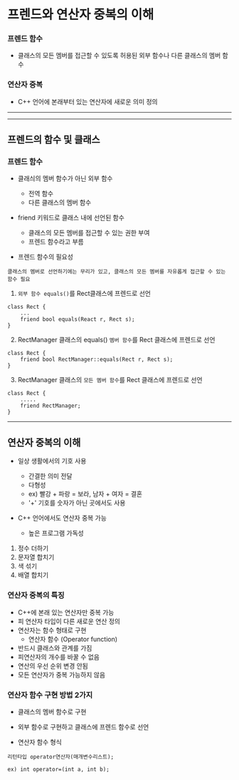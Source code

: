 # 프렌드와 연산자 중복의 이해

### 프렌드 함수

- 클래스의 모든 멤버를 접근할 수 있도록 허용된 외부 함수나 다른 클래스의 멤버 함수

### 연산자 중복

- C++ 언어에 본래부터 있는 연산자에 새로운 의미 정의

---

---

## 프렌드의 함수 및 클래스

### 프렌드 함수

- 클래싀의 멤버 함수가 아닌 외부 함수
  - 전역 함수
  - 다른 클래스의 멤버 함수
- friend 키워드로 클래스 내에 선언된 함수

  - 클래스의 모든 멤버를 접근할 수 있는 권한 부여
  - 프렌드 함수라고 부름

- 프렌드 함수의 필요성

```
클래스의 멤버로 선언하기에는 무리가 있고, 클래스의 모든 멤버를 자유롭게 접근할 수 있는 함수 필요
```

1. `외부 함수 equals()`를 Rect클래스에 프렌드로 선언

```
class Rect {
    ...
    friend bool equals(React r, Rect s);
}
```

2. RectManager 클래스의 equals() `멤버 함수`를 Rect 클래스에 프렌드로 선언

```
class Rect {
    friend bool RectManager::equals(Rect r, Rect s);
}
```

3. RectManager 클래스의 `모든 멤버 함수`를 Rect 클래스에 프렌드로 선언

```
class Rect {
    .....
    friend RectManager;
}
```

---

## 연산자 중복의 이해

- 일상 생활에서의 기호 사용

  - 간결한 의미 전달
  - 다형성
  - ex) 빨강 + 파랑 = 보라, 남자 + 여자 = 결혼
  - '+' 기호를 숫자가 아닌 곳에서도 사용

- C++ 언어에서도 연산자 중복 가능
  - 높은 프로그램 가독성

1. 정수 더하기
2. 문자열 합치기
3. 색 섞기
4. 배열 합치기

### 연산자 중복의 특징

- C++에 본래 있는 연산자만 중복 가능
- 피 연산자 타입이 다른 새로운 연산 정의
- 연산자는 함수 형태로 구현
  - 연산자 함수 (Operator function)
- 반드시 클래스와 관계를 가짐
- 피연산자의 개수를 바꿀 수 없음
- 연산의 우선 순위 변경 안됨
- 모든 연산자가 중복 가능하지 않음

### 연산자 함수 구현 방법 2가지

- 클래스의 멤버 함수로 구현
- 외부 함수로 구현하고 클래스에 프렌드 함수로 선언

- 연산자 함수 형식

```
리턴타입 operator연산자(매개변수리스트);

ex) int operator=(int a, int b);
```
